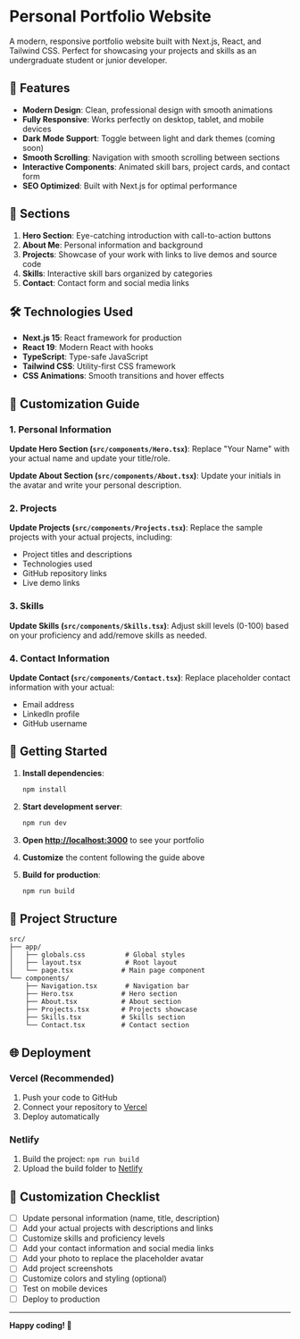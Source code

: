 # Personal Portfolio Website

A modern, responsive portfolio website built with Next.js, React, and Tailwind CSS. Perfect for showcasing your projects and skills as an undergraduate student or junior developer.

## 🚀 Features

- **Modern Design**: Clean, professional design with smooth animations
- **Fully Responsive**: Works perfectly on desktop, tablet, and mobile devices
- **Dark Mode Support**: Toggle between light and dark themes (coming soon)
- **Smooth Scrolling**: Navigation with smooth scrolling between sections
- **Interactive Components**: Animated skill bars, project cards, and contact form
- **SEO Optimized**: Built with Next.js for optimal performance

## 📱 Sections

1. **Hero Section**: Eye-catching introduction with call-to-action buttons
2. **About Me**: Personal information and background
3. **Projects**: Showcase of your work with links to live demos and source code
4. **Skills**: Interactive skill bars organized by categories
5. **Contact**: Contact form and social media links

## 🛠️ Technologies Used

- **Next.js 15**: React framework for production
- **React 19**: Modern React with hooks
- **TypeScript**: Type-safe JavaScript
- **Tailwind CSS**: Utility-first CSS framework
- **CSS Animations**: Smooth transitions and hover effects

## 🎨 Customization Guide

### 1. Personal Information

**Update Hero Section (`src/components/Hero.tsx`)**:
Replace "Your Name" with your actual name and update your title/role.

**Update About Section (`src/components/About.tsx`)**:
Update your initials in the avatar and write your personal description.

### 2. Projects

**Update Projects (`src/components/Projects.tsx`)**:
Replace the sample projects with your actual projects, including:
- Project titles and descriptions
- Technologies used
- GitHub repository links
- Live demo links

### 3. Skills

**Update Skills (`src/components/Skills.tsx`)**:
Adjust skill levels (0-100) based on your proficiency and add/remove skills as needed.

### 4. Contact Information

**Update Contact (`src/components/Contact.tsx`)**:
Replace placeholder contact information with your actual:
- Email address
- LinkedIn profile
- GitHub username

## 🚀 Getting Started

1. **Install dependencies**:
   ```bash
   npm install
   ```

2. **Start development server**:
   ```bash
   npm run dev
   ```

3. **Open [http://localhost:3000](http://localhost:3000)** to see your portfolio

4. **Customize** the content following the guide above

5. **Build for production**:
   ```bash
   npm run build
   ```

## 📁 Project Structure

```
src/
├── app/
│   ├── globals.css          # Global styles
│   ├── layout.tsx           # Root layout
│   └── page.tsx            # Main page component
└── components/
    ├── Navigation.tsx       # Navigation bar
    ├── Hero.tsx            # Hero section
    ├── About.tsx           # About section
    ├── Projects.tsx        # Projects showcase
    ├── Skills.tsx          # Skills section
    └── Contact.tsx         # Contact section
```

## 🌐 Deployment

### Vercel (Recommended)
1. Push your code to GitHub
2. Connect your repository to [Vercel](https://vercel.com)
3. Deploy automatically

### Netlify
1. Build the project: `npm run build`
2. Upload the build folder to [Netlify](https://netlify.com)

## 📝 Customization Checklist

- [ ] Update personal information (name, title, description)
- [ ] Add your actual projects with descriptions and links
- [ ] Customize skills and proficiency levels
- [ ] Add your contact information and social media links
- [ ] Add your photo to replace the placeholder avatar
- [ ] Add project screenshots
- [ ] Customize colors and styling (optional)
- [ ] Test on mobile devices
- [ ] Deploy to production

---

**Happy coding! 🚀**

